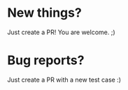 # New things?

Just create a PR! You are welcome. ;)

# Bug reports?

Just create a PR with a new test case :) 